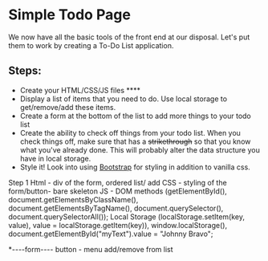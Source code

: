 # Simple Todo Page
We now have all the basic tools of the front end at our disposal. Let's put them to work by creating a To-Do List application.

## Steps:
* Create your HTML/CSS/JS files ****
* Display a list of items that you need to do. Use local storage to get/remove/add these items.
* Create a form at the bottom of the list to add more things to your todo list
* Create the ability to check off things from your todo list. When you check things off, make sure that has a ~~strikethrough~~ so that you know what you've already done. This will probably alter the data structure you have in local storage.
* Style it! Look into using [Bootstrap](https://getbootstrap.com/) for styling in addition to vanilla css.

Step 1
Html - div of the form, ordered list/ add
CSS - styling of the form/button- bare skeleton
JS - DOM methods (getElementById(), document.getElementsByClassName(), document.getElementsByTagName(), document.querySelector(), document.querySelectorAll()); Local Storage (localStorage.setItem(key, value), 
value = localStorage.getItem(key)), window.localStorage(),  document.getElementById("myText").value = "Johnny Bravo";

*----form---- button - menu add/remove from list